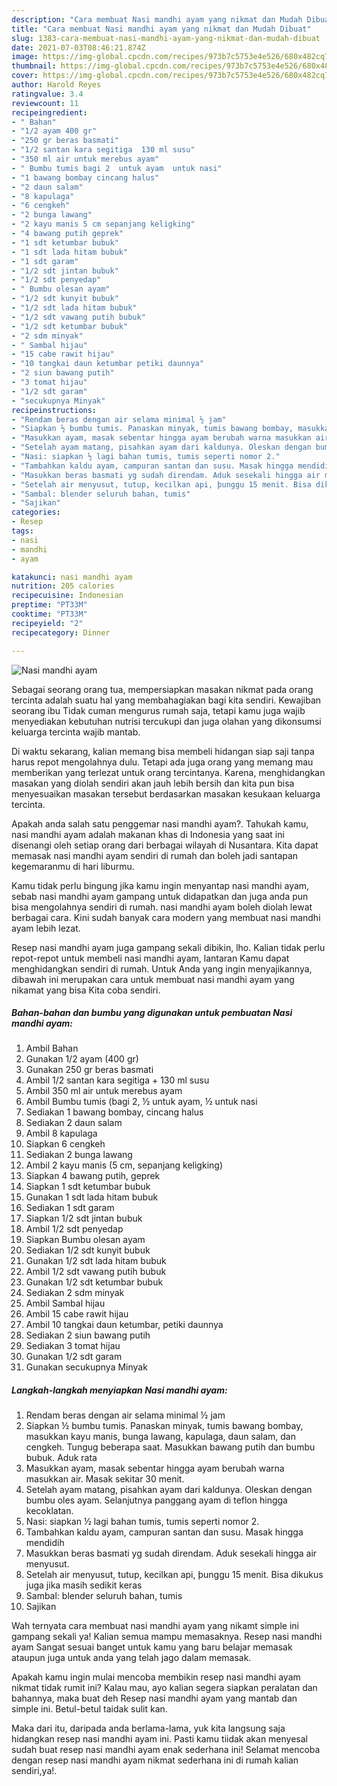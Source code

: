 ```yaml
---
description: "Cara membuat Nasi mandhi ayam yang nikmat dan Mudah Dibuat"
title: "Cara membuat Nasi mandhi ayam yang nikmat dan Mudah Dibuat"
slug: 1383-cara-membuat-nasi-mandhi-ayam-yang-nikmat-dan-mudah-dibuat
date: 2021-07-03T08:46:21.874Z
image: https://img-global.cpcdn.com/recipes/973b7c5753e4e526/680x482cq70/nasi-mandhi-ayam-foto-resep-utama.jpg
thumbnail: https://img-global.cpcdn.com/recipes/973b7c5753e4e526/680x482cq70/nasi-mandhi-ayam-foto-resep-utama.jpg
cover: https://img-global.cpcdn.com/recipes/973b7c5753e4e526/680x482cq70/nasi-mandhi-ayam-foto-resep-utama.jpg
author: Harold Reyes
ratingvalue: 3.4
reviewcount: 11
recipeingredient:
- " Bahan"
- "1/2 ayam 400 gr"
- "250 gr beras basmati"
- "1/2 santan kara segitiga  130 ml susu"
- "350 ml air untuk merebus ayam"
- " Bumbu tumis bagi 2  untuk ayam  untuk nasi"
- "1 bawang bombay cincang halus"
- "2 daun salam"
- "8 kapulaga"
- "6 cengkeh"
- "2 bunga lawang"
- "2 kayu manis 5 cm sepanjang keligking"
- "4 bawang putih geprek"
- "1 sdt ketumbar bubuk"
- "1 sdt lada hitam bubuk"
- "1 sdt garam"
- "1/2 sdt jintan bubuk"
- "1/2 sdt penyedap"
- " Bumbu olesan ayam"
- "1/2 sdt kunyit bubuk"
- "1/2 sdt lada hitam bubuk"
- "1/2 sdt vawang putih bubuk"
- "1/2 sdt ketumbar bubuk"
- "2 sdm minyak"
- " Sambal hijau"
- "15 cabe rawit hijau"
- "10 tangkai daun ketumbar petiki daunnya"
- "2 siun bawang putih"
- "3 tomat hijau"
- "1/2 sdt garam"
- "secukupnya Minyak"
recipeinstructions:
- "Rendam beras dengan air selama minimal ½ jam"
- "Siapkan ½ bumbu tumis. Panaskan minyak, tumis bawang bombay, masukkan kayu manis, bunga lawang, kapulaga, daun salam, dan cengkeh. Tungug beberapa saat. Masukkan bawang putih dan bumbu bubuk. Aduk rata"
- "Masukkan ayam, masak sebentar hingga ayam berubah warna masukkan air. Masak sekitar 30 menit."
- "Setelah ayam matang, pisahkan ayam dari kaldunya. Oleskan dengan bumbu oles ayam. Selanjutnya panggang ayam di teflon hingga kecoklatan."
- "Nasi: siapkan ½ lagi bahan tumis, tumis seperti nomor 2."
- "Tambahkan kaldu ayam, campuran santan dan susu. Masak hingga mendidih"
- "Masukkan beras basmati yg sudah direndam. Aduk sesekali hingga air menyusut."
- "Setelah air menyusut, tutup, kecilkan api, þunggu 15 menit. Bisa dikukus juga jika masih sedikit keras"
- "Sambal: blender seluruh bahan, tumis"
- "Sajikan"
categories:
- Resep
tags:
- nasi
- mandhi
- ayam

katakunci: nasi mandhi ayam 
nutrition: 205 calories
recipecuisine: Indonesian
preptime: "PT33M"
cooktime: "PT33M"
recipeyield: "2"
recipecategory: Dinner

---
```



![Nasi mandhi ayam](https://img-global.cpcdn.com/recipes/973b7c5753e4e526/680x482cq70/nasi-mandhi-ayam-foto-resep-utama.jpg)

Sebagai seorang orang tua, mempersiapkan masakan nikmat pada orang tercinta adalah suatu hal yang membahagiakan bagi kita sendiri. Kewajiban seorang ibu Tidak cuman mengurus rumah saja, tetapi kamu juga wajib menyediakan kebutuhan nutrisi tercukupi dan juga olahan yang dikonsumsi keluarga tercinta wajib mantab.

Di waktu  sekarang, kalian memang bisa membeli hidangan siap saji tanpa harus repot mengolahnya dulu. Tetapi ada juga orang yang memang mau memberikan yang terlezat untuk orang tercintanya. Karena, menghidangkan masakan yang diolah sendiri akan jauh lebih bersih dan kita pun bisa menyesuaikan masakan tersebut berdasarkan masakan kesukaan keluarga tercinta. 



Apakah anda salah satu penggemar nasi mandhi ayam?. Tahukah kamu, nasi mandhi ayam adalah makanan khas di Indonesia yang saat ini disenangi oleh setiap orang dari berbagai wilayah di Nusantara. Kita dapat memasak nasi mandhi ayam sendiri di rumah dan boleh jadi santapan kegemaranmu di hari liburmu.

Kamu tidak perlu bingung jika kamu ingin menyantap nasi mandhi ayam, sebab nasi mandhi ayam gampang untuk didapatkan dan juga anda pun bisa mengolahnya sendiri di rumah. nasi mandhi ayam boleh diolah lewat berbagai cara. Kini sudah banyak cara modern yang membuat nasi mandhi ayam lebih lezat.

Resep nasi mandhi ayam juga gampang sekali dibikin, lho. Kalian tidak perlu repot-repot untuk membeli nasi mandhi ayam, lantaran Kamu dapat menghidangkan sendiri di rumah. Untuk Anda yang ingin menyajikannya, dibawah ini merupakan cara untuk membuat nasi mandhi ayam yang nikamat yang bisa Kita coba sendiri.

<!--inarticleads1-->

##### Bahan-bahan dan bumbu yang digunakan untuk pembuatan Nasi mandhi ayam:

1. Ambil  Bahan
1. Gunakan 1/2 ayam (400 gr)
1. Gunakan 250 gr beras basmati
1. Ambil 1/2 santan kara segitiga + 130 ml susu
1. Ambil 350 ml air untuk merebus ayam
1. Ambil  Bumbu tumis (bagi 2, ½ untuk ayam, ½ untuk nasi
1. Sediakan 1 bawang bombay, cincang halus
1. Sediakan 2 daun salam
1. Ambil 8 kapulaga
1. Siapkan 6 cengkeh
1. Sediakan 2 bunga lawang
1. Ambil 2 kayu manis (5 cm, sepanjang keligking)
1. Siapkan 4 bawang putih, geprek
1. Siapkan 1 sdt ketumbar bubuk
1. Gunakan 1 sdt lada hitam bubuk
1. Sediakan 1 sdt garam
1. Siapkan 1/2 sdt jintan bubuk
1. Ambil 1/2 sdt penyedap
1. Siapkan  Bumbu olesan ayam
1. Sediakan 1/2 sdt kunyit bubuk
1. Gunakan 1/2 sdt lada hitam bubuk
1. Ambil 1/2 sdt vawang putih bubuk
1. Gunakan 1/2 sdt ketumbar bubuk
1. Sediakan 2 sdm minyak
1. Ambil  Sambal hijau
1. Ambil 15 cabe rawit hijau
1. Ambil 10 tangkai daun ketumbar, petiki daunnya
1. Sediakan 2 siun bawang putih
1. Sediakan 3 tomat hijau
1. Gunakan 1/2 sdt garam
1. Gunakan secukupnya Minyak




<!--inarticleads2-->

##### Langkah-langkah menyiapkan Nasi mandhi ayam:

1. Rendam beras dengan air selama minimal ½ jam
1. Siapkan ½ bumbu tumis. Panaskan minyak, tumis bawang bombay, masukkan kayu manis, bunga lawang, kapulaga, daun salam, dan cengkeh. Tungug beberapa saat. Masukkan bawang putih dan bumbu bubuk. Aduk rata
1. Masukkan ayam, masak sebentar hingga ayam berubah warna masukkan air. Masak sekitar 30 menit.
1. Setelah ayam matang, pisahkan ayam dari kaldunya. Oleskan dengan bumbu oles ayam. Selanjutnya panggang ayam di teflon hingga kecoklatan.
1. Nasi: siapkan ½ lagi bahan tumis, tumis seperti nomor 2.
1. Tambahkan kaldu ayam, campuran santan dan susu. Masak hingga mendidih
1. Masukkan beras basmati yg sudah direndam. Aduk sesekali hingga air menyusut.
1. Setelah air menyusut, tutup, kecilkan api, þunggu 15 menit. Bisa dikukus juga jika masih sedikit keras
1. Sambal: blender seluruh bahan, tumis
1. Sajikan




Wah ternyata cara membuat nasi mandhi ayam yang nikamt simple ini gampang sekali ya! Kalian semua mampu memasaknya. Resep nasi mandhi ayam Sangat sesuai banget untuk kamu yang baru belajar memasak ataupun juga untuk anda yang telah jago dalam memasak.

Apakah kamu ingin mulai mencoba membikin resep nasi mandhi ayam nikmat tidak rumit ini? Kalau mau, ayo kalian segera siapkan peralatan dan bahannya, maka buat deh Resep nasi mandhi ayam yang mantab dan simple ini. Betul-betul taidak sulit kan. 

Maka dari itu, daripada anda berlama-lama, yuk kita langsung saja hidangkan resep nasi mandhi ayam ini. Pasti kamu tiidak akan menyesal sudah buat resep nasi mandhi ayam enak sederhana ini! Selamat mencoba dengan resep nasi mandhi ayam nikmat sederhana ini di rumah kalian sendiri,ya!.

